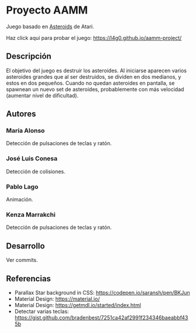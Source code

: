 # Proyecto AAMM

Juego basado en [Asteroids](https://en.wikipedia.org/wiki/Asteroids_(video_game)) de Atari.

Haz click aquí para probar el juego: https://l4g0.github.io/aamm-project/

## Descripción

El objetivo del juego es destruir los asteroides. Al iniciarse aparecen varios asteroides grandes que al ser destruidos, se dividen en dos medianos, y estos en dos pequeños. Cuando no quedan asteroides en pantalla, se spawnean un nuevo set de asteroides, probablemente con más velocidad (aumentar nivel de dificultad).

## Autores
### María Alonso
Detección de pulsaciones de teclas y ratón.
### José Luis Conesa
Detección de colisiones.
### Pablo Lago
Animación.
### Kenza Marrakchi
Detección de pulsaciones de teclas y ratón.

## Desarrollo
Ver commits.
## Referencias
* Parallax Star background in CSS: https://codepen.io/saransh/pen/BKJun
* Material Design: https://material.io/
* Material Design: https://getmdl.io/started/index.html
* Detectar varias teclas: https://gist.github.com/bradenbest/7251ca42af2991f234346baeabbf435b
